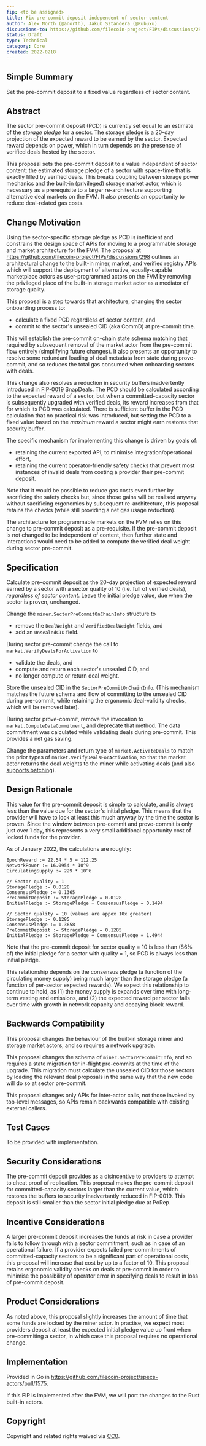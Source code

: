 ```yaml
---
fip: <to be assigned>
title: Fix pre-commit deposit independent of sector content
author: Alex North (@anorth), Jakub Sztandera (@Kubuxu)
discussions-to: https://github.com/filecoin-project/FIPs/discussions/290
status: Draft
type: Technical
category: Core
created: 2022-0218
---
```


## Simple Summary
Set the pre-commit deposit to a fixed value regardless of sector content.

## Abstract
The sector pre-commit deposit (PCD) is currently set equal to an estimate of the _storage pledge_ for a sector.
The storage pledge is a 20-day projection of the expected reward to be earned by the sector.
Expected reward depends on power, which in turn depends on the presence of verified deals hosted by the sector.

This proposal sets the pre-commit deposit to a value independent of sector content:
the estimated storage pledge of a sector with space-time that is exactly filled by verified deals.
This breaks coupling between storage power mechanics and the built-in (privileged) storage market actor, 
which is necessary as a prerequisite to a larger re-architecture supporting alternative deal markets on the FVM.
It also presents an opportunity to reduce deal-related gas costs.

## Change Motivation
Using the sector-specific storage pledge as PCD is inefficient and constrains the design space of APIs
for moving to a programmable storage and market architecture for the FVM.
The proposal at https://github.com/filecoin-project/FIPs/discussions/298 outlines an
architectural change to the built-in miner, market, and verified registry APIs which will 
support the deployment of alternative, equally-capable marketplace actors as user-programmed actors 
on the FVM by removing  the privileged place of the built-in storage market actor as a mediator of storage quality.

This proposal is a step towards that architecture, changing the sector onboarding process to:
- calculate a fixed PCD regardless of sector content, and
- commit to the sector's unsealed CID (aka CommD) at pre-commit time.

This will establish the pre-commit on-chain state schema matching that required by subsequent
removal of the market actor from the pre-commit flow entirely (simplifying future changes). 
It also presents an opportunity to resolve some redundant loading of deal metadata from state during prove-commit,
and so reduces the total gas consumed when onboarding sectors with deals.

This change also resolves a reduction in security buffers inadvertently introduced in 
[FIP-0019](./fip-0019.md) SnapDeals. 
The PCD should be calculated according to the expected reward of a sector, 
but when a committed-capacity sector is subsequently upgraded with verified deals, 
its reward increases from that for which its PCD was calculated.
There is sufficient buffer in the PCD calculation that no practical risk was introduced, 
but setting the PCD to a fixed value based on the _maximum_ reward a sector might earn restores that security buffer.   

The specific mechanism for implementing this change is driven by goals of:
- retaining the current exported API, to minimise integration/operational effort,
- retaining the current operator-friendly safety checks that prevent most instances of invalid deals
from costing a provider their pre-commit deposit.

Note that it would be possible to reduce gas costs even further by sacrificing the safety checks but,
since those gains will be realised anyway without sacrificing ergonomics by subsequent re-architecture, 
this proposal retains the checks (while still providing a net gas usage reduction).

The architecture for programmable markets on the FVM relies on this change to pre-commit deposit as a pre-requisite.
If the pre-commit deposit is not changed to be independent of content,
then further state and interactions would need to be added to compute the verified deal weight
during sector pre-commit.

## Specification
Calculate pre-commit deposit as the 20-day projection of expected reward earned by a sector with a 
sector quality of 10 (i.e. full of verified deals), _regardless of sector content_.
Leave the initial pledge value, due when the sector is proven, unchanged.

Change the `miner.SectorPreCommitOnChainInfo` structure to
- remove the `DealWeight` and `VerifiedDealWeight` fields, and
- add an `UnsealedCID` field.

During sector pre-commit change the call to `market.VerifyDealsForActivation` to 
- validate the deals, and
- compute and return each sector's unsealed CID, and
- no longer compute or return deal weight.

Store the unsealed CID in the `SectorPreCommitOnChainInfo`.
(This mechanism matches the future schema and flow of committing to the unsealed CID during pre-commit,
while retaining the ergonomic deal-validity checks, which will be removed later).

During sector prove-commit, remove the invocation to `market.ComputeDataCommitment`, 
and deprecate that method. The data commitment was calculated while validating deals during pre-commit.
This provides a net gas saving.

Change the parameters and return type of `market.ActivateDeals` to match the prior types of
`market.VerifyDealsForActivation`, so that the market actor returns the deal weights to the miner while
activating deals (and also [supports batching](https://github.com/filecoin-project/specs-actors/issues/474)).

## Design Rationale
This value for the pre-commit deposit is simple to calculate, 
and is always less than the value due for the sector's initial pledge.
This means that the provider will have to lock at least this much anyway by the time the sector is proven.
Since the window between pre-commit and prove-commit is only just over 1 day,
this represents a very small additional opportunity cost of locked funds for the provider.

As of January 2022, the calculations are roughly:
```
EpochReward := 22.54 * 5 = 112.25
NetworkPower := 16.0954 * 10^9
CirculatingSupply := 229 * 10^6

// Sector quality = 1
StoragePledge := 0.0128
ConsensusPledge := 0.1365
PreCommitDeposit := StoragePledge = 0.0128
InitialPledge := StoragePledge + ConsensusPledge = 0.1494

// Sector quality = 10 (values are appox 10x greater)
StoragePledge := 0.1285
ConsensusPledge := 1.3658
PreCommitDeposit := StoragePledge = 0.1285
InitialPledge := StoragePledge + ConsensusPledge = 1.4944
```

Note that the pre-commit deposit for sector quality = 10 is less than (86% of) the initial pledge
for a sector with quality = 1, so PCD is always less than initial pledge.

This relationship depends on the consensus pledge (a function of the circulating money supply)
being much larger than the storage pledge (a function of per-sector expected rewards).
We expect this relationship to continue to hold, as
(1) the money supply is expands over time with long-term vesting and emissions, and
(2) the expected reward per sector falls over time with growth in network capacity and decaying block reward.

## Backwards Compatibility
This proposal changes the behaviour of the built-in storage miner and storage market actors,
and so requires a network upgrade.

This proposal changes the schema of `miner.SectorPreCommitInfo`, and so requires a state migration
for in-flight pre-commits at the time of the upgrade.
This migration must calculate the unsealed CID for those sectors by loading the relevant deal proposals
in the same way that the new code will do so at sector pre-commit.

This proposal changes only APIs for inter-actor calls, not those invoked by top-level messages,
so APIs remain backwards compatible with existing external callers.

## Test Cases
To be provided with implementation.

## Security Considerations
The pre-commit deposit provides as a disincentive to providers to attempt to cheat proof of replication.
This proposal makes the pre-commit deposit for committed-capacity sectors larger than the current value,
which restores the buffers to security inadvertantly reduced in FIP-0019.
This deposit is still smaller than the sector initial pledge due at PoRep.

## Incentive Considerations
A larger pre-commit deposit increases the funds at risk in case a provider fails to follow through
with a sector commitment, such as in case of an operational failure.
If a provider expects failed pre-commitments of committed-capacity sectors to be a significant part of operational costs,
this proposal will increase that cost by up to a factor of 10.
This proposal retains ergonomic validity checks on deals at pre-commit in order to minimise the possibility
of operator error in specifying deals to result in loss of pre-commit deposit.

## Product Considerations
As noted above, this proposal slightly increases the amount of time that some funds are locked by the miner actor.
In practise, we expect most providers deposit at least the expected initial pledge value
up front when pre-commiting a sector, in which case this proposal requires no operational change.

## Implementation
Provided in Go in https://github.com/filecoin-project/specs-actors/pull/1575.

If this FIP is implemented after the FVM, we will port the changes to the Rust built-in actors.

## Copyright
Copyright and related rights waived via [CC0](https://creativecommons.org/publicdomain/zero/1.0/).

